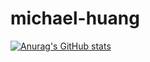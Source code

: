 # michael-huang
[![Anurag's GitHub stats](https://github-readme-stats.vercel.app/api?username=kuei0221&theme=dracula)](https://github.com/anuraghazra/github-readme-stats)
